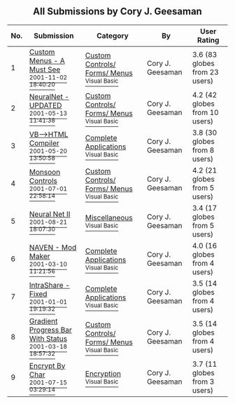 ﻿<div align="center">

## All Submissions by Cory J\. Geesaman

</div>

No.  | Submission | Category | By   | User Rating
---- | ---------- | -------- | ---- | -----------
1 | [Custom Menus \- A Must See<br /><sup>2001-11-02 18:40:20</sup>](https://github.com/Planet-Source-Code/cory-j-geesaman-custom-menus-a-must-see__1-28600) | [Custom Controls/ Forms/  Menus<br /><sup>Visual Basic</sup>](../ByCategory/custom-controls-forms-menus__1-4.md) | Cory J\. Geesaman | 3.6 (83 globes from 23 users)
2 | [NeuralNet \- UPDATED<br /><sup>2001-05-13 11:41:38</sup>](https://github.com/Planet-Source-Code/cory-j-geesaman-neuralnet-updated__1-23158) | [Custom Controls/ Forms/  Menus<br /><sup>Visual Basic</sup>](../ByCategory/custom-controls-forms-menus__1-4.md) | Cory J\. Geesaman | 4.2 (42 globes from 10 users)
3 | [VB\-\-\>HTML Compiler<br /><sup>2001-05-20 13:50:58</sup>](https://github.com/Planet-Source-Code/cory-j-geesaman-vb-html-compiler__1-23304) | [Complete Applications<br /><sup>Visual Basic</sup>](../ByCategory/complete-applications__1-27.md) | Cory J\. Geesaman | 3.8 (30 globes from 8 users)
4 | [Monsoon Controls<br /><sup>2001-07-01 22:58:14</sup>](https://github.com/Planet-Source-Code/cory-j-geesaman-monsoon-controls__1-24639) | [Custom Controls/ Forms/  Menus<br /><sup>Visual Basic</sup>](../ByCategory/custom-controls-forms-menus__1-4.md) | Cory J\. Geesaman | 4.2 (21 globes from 5 users)
5 | [Neural Net II<br /><sup>2001-08-21 18:07:30</sup>](https://github.com/Planet-Source-Code/cory-j-geesaman-neural-net-ii__1-26478) | [Miscellaneous<br /><sup>Visual Basic</sup>](../ByCategory/miscellaneous__1-1.md) | Cory J\. Geesaman | 3.4 (17 globes from 5 users)
6 | [NAVEN \- Mod Maker<br /><sup>2001-03-10 11:21:56</sup>](https://github.com/Planet-Source-Code/cory-j-geesaman-naven-mod-maker__1-21641) | [Complete Applications<br /><sup>Visual Basic</sup>](../ByCategory/complete-applications__1-27.md) | Cory J\. Geesaman | 4.0 (16 globes from 4 users)
7 | [IntraShare \- Fixed<br /><sup>2001-01-01 19:19:32</sup>](https://github.com/Planet-Source-Code/cory-j-geesaman-intrashare-fixed__1-15011) | [Complete Applications<br /><sup>Visual Basic</sup>](../ByCategory/complete-applications__1-27.md) | Cory J\. Geesaman | 3.5 (14 globes from 4 users)
8 | [Gradient Progress Bar With Status<br /><sup>2001-03-18 18:57:32</sup>](https://github.com/Planet-Source-Code/cory-j-geesaman-gradient-progress-bar-with-status__1-21760) | [Custom Controls/ Forms/  Menus<br /><sup>Visual Basic</sup>](../ByCategory/custom-controls-forms-menus__1-4.md) | Cory J\. Geesaman | 3.5 (14 globes from 4 users)
9 | [Encrypt By Char<br /><sup>2001-07-15 03:29:14</sup>](https://github.com/Planet-Source-Code/cory-j-geesaman-encrypt-by-char__1-25026) | [Encryption<br /><sup>Visual Basic</sup>](../ByCategory/encryption__1-48.md) | Cory J\. Geesaman | 3.7 (11 globes from 3 users)
